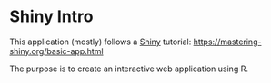 # Shiny Intro

This application (mostly) follows a [Shiny](https://shiny.rstudio.com/) tutorial: https://mastering-shiny.org/basic-app.html

The purpose is to create an interactive web application using R.
